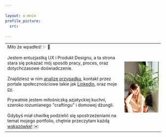 ```yaml
---

layout: o-mnie
profile_picture:
  src: 

---
```



|                                                              |                                                              |
| ------------------------------------------------------------ | ------------------------------------------------------------ |
| Miło że wpadłeś! :sparkles: :wave: <br/><br/>Jestem entuzjastką UX i Produkt Designu, a ta strona stara się pokazać mój sposób pracy, proces, oraz dotychczasowe doświadczenie.<br><br> Znajdziesz w nim <a href="https://anitakasperekux.github.io/portfolio">analizę przypadku</a>, kontakt przez portale społecznościowe takie jak [Linkedin](https://www.linkedin.com/in/anita-kasperek/), oraz moje <a href="https://drive.google.com/drive/folders/1xgnFojJ_J6wicAkPbaV662YhJ7KLHCxb?usp=sharing">cv</a>.<br><br>Prywatnie jestem miłośniczką azjatyckiej kuchni, szeroko rozumianego "craftingu" i domowej dżungli.<br><br>Gdybyś miał chwilkę podzielić się spostrzeżeniami na temat mojego portfolio, chętnie przeczytam każdą <a href="https://www.linkedin.com/in/anita-kasperek/">wskazówkę!</a> :envelope: | <img src="https://raw.githubusercontent.com/AnitakasperekUX/AnitakasperekUX.github.io/main/assets/img/profile%20pic.jpg" style="zoom:50%;" /> |





